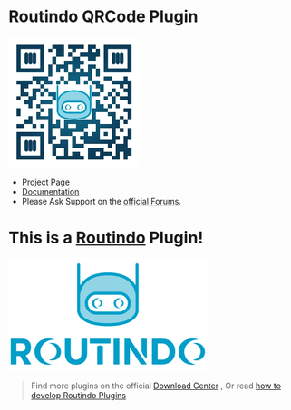 # Routindo QRCode Plugin

![Routindo QRCode Generator Plugin](https://github.com/Routindo/Routindo.QRCode/blob/main/Source/Routindo.Plugins.QRCode/icon.png)
- [Project Page](https://routindo.com/qr-code-generator/) 
- [Documentation](https://routindo.com/docs/qrcode-generator/) 
- Please Ask Support on the [official Forums](https://routindo.com/support/forum/?view=forum&id=8). 

# This is a [Routindo](https://routindo.com) Plugin! 

![Routindo](https://github.com/Routindo/Routindo/raw/main/routindo-with-icon-vertical-350x200-1.png?raw=true)

> Find more plugins on the official [Download Center](https://routindo.com/routindo-plugins/) , Or read [how to develop Routindo Plugins](https://routindo.com/docs/plugins-development/)

